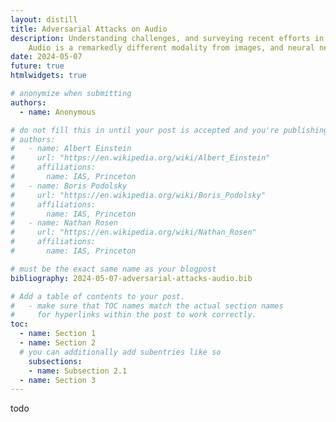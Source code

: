 ```yaml
---
layout: distill
title: Adversarial Attacks on Audio
description: Understanding challenges, and surveying recent efforts in adversarial attacks on audio.
    Audio is a remarkedly different modality from images, and neural networks trained on audio tasks need to be attacked differently. This post hopes to provide an intuitive understanding of the challenges and explain the latest advances in the field.
date: 2024-05-07
future: true
htmlwidgets: true

# anonymize when submitting 
authors:
  - name: Anonymous 

# do not fill this in until your post is accepted and you're publishing your camera-ready post!
# authors:
#   - name: Albert Einstein
#     url: "https://en.wikipedia.org/wiki/Albert_Einstein"
#     affiliations:
#       name: IAS, Princeton
#   - name: Boris Podolsky
#     url: "https://en.wikipedia.org/wiki/Boris_Podolsky"
#     affiliations:
#       name: IAS, Princeton
#   - name: Nathan Rosen
#     url: "https://en.wikipedia.org/wiki/Nathan_Rosen"
#     affiliations:
#       name: IAS, Princeton 

# must be the exact same name as your blogpost
bibliography: 2024-05-07-adversarial-attacks-audio.bib  

# Add a table of contents to your post.
#   - make sure that TOC names match the actual section names
#     for hyperlinks within the post to work correctly.
toc:
  - name: Section 1
  - name: Section 2
  # you can additionally add subentries like so
    subsections:
    - name: Subsection 2.1
  - name: Section 3
---
```


todo